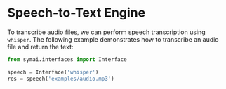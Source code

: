 # Speech-to-Text Engine

To transcribe audio files, we can perform speech transcription using `whisper`. The following example demonstrates how to transcribe an audio file and return the text:

```python
from symai.interfaces import Interface

speech = Interface('whisper')
res = speech('examples/audio.mp3')
```
